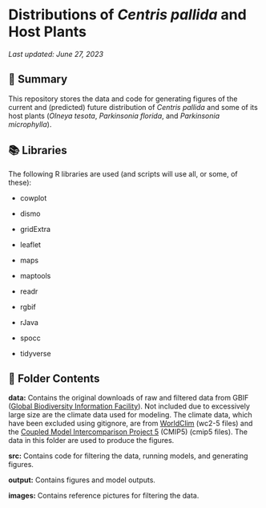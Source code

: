 # Distributions of *Centris pallida* and Host Plants

*Last updated: June 27, 2023*

## 🐝 Summary

This repository stores the data and code for generating figures of the current and (predicted) future distribution of *Centris pallida* and some of its host plants (*Olneya tesota*, *Parkinsonia florida*, and *Parkinsonia microphylla*).

## 📚 Libraries

The following R libraries are used (and scripts will use all, or some, of these):

-   cowplot

-   dismo

-   gridExtra

-   leaflet

-   maps

-   maptools

-   readr

-   rgbif

-   rJava

-   spocc

-   tidyverse

## 📂 Folder Contents

**data:** Contains the original downloads of raw and filtered data from GBIF ([Global Biodiversity Information Facility](https://www.gbif.org/)). Not included due to excessively large size are the climate data used for modeling. The climate data, which have been excluded using gitignore, are from [WorldClim](https://worldclim.org/) (wc2-5 files) and the [Coupled Model Intercomparison Project 5](https://esgf-node.llnl.gov/projects/cmip5/) (CMIP5) (cmip5 files). The data in this folder are used to produce the figures.

**src:** Contains code for filtering the data, running models, and generating figures.

**output:** Contains figures and model outputs.

**images:** Contains reference pictures for filtering the data.
